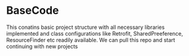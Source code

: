 # BaseCode
This conatins basic project structure with all necessary libraries implemented and class configurations like Retrofit, SharedPreeference, ResourceFinder etc readily available. We can pull this repo and start continuing with new projects
